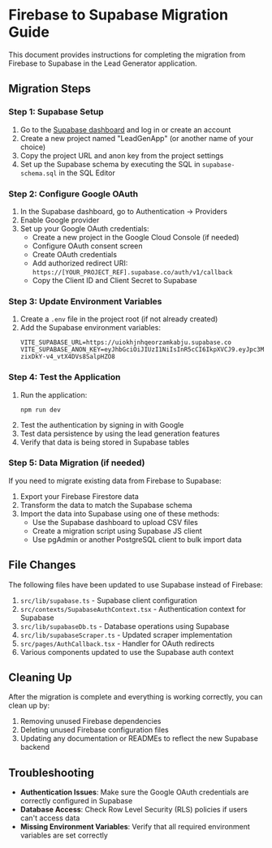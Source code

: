 # Firebase to Supabase Migration Guide

This document provides instructions for completing the migration from Firebase to Supabase in the Lead Generator application.

## Migration Steps

### Step 1: Supabase Setup

1. Go to the [Supabase dashboard](https://app.supabase.com/) and log in or create an account
2. Create a new project named "LeadGenApp" (or another name of your choice)
3. Copy the project URL and anon key from the project settings
4. Set up the Supabase schema by executing the SQL in `supabase-schema.sql` in the SQL Editor

### Step 2: Configure Google OAuth

1. In the Supabase dashboard, go to Authentication → Providers
2. Enable Google provider
3. Set up your Google OAuth credentials:
   - Create a new project in the Google Cloud Console (if needed)
   - Configure OAuth consent screen
   - Create OAuth credentials
   - Add authorized redirect URI: `https://[YOUR_PROJECT_REF].supabase.co/auth/v1/callback`
   - Copy the Client ID and Client Secret to Supabase

### Step 3: Update Environment Variables

1. Create a `.env` file in the project root (if not already created)
2. Add the Supabase environment variables:
   ```
   VITE_SUPABASE_URL=https://uiokhjnhqeorzamkabju.supabase.co
   VITE_SUPABASE_ANON_KEY=eyJhbGciOiJIUzI1NiIsInR5cCI6IkpXVCJ9.eyJpc3MiOiJzdXBhYmFzZSIsInJlZiI6InVpb2toam5ocWVvcnphbWthYmp1Iiwicm9sZSI6ImFub24iLCJpYXQiOjE3NDUxODE5OTYsImV4cCI6MjA2MDc1Nzk5Nn0.brBww8LwfKuRfi6e-zixDkY-v4_vtX4DVs8SalpHZO8
   ```

### Step 4: Test the Application

1. Run the application:
   ```
   npm run dev
   ```
2. Test the authentication by signing in with Google
3. Test data persistence by using the lead generation features
4. Verify that data is being stored in Supabase tables

### Step 5: Data Migration (if needed)

If you need to migrate existing data from Firebase to Supabase:

1. Export your Firebase Firestore data
2. Transform the data to match the Supabase schema
3. Import the data into Supabase using one of these methods:
   - Use the Supabase dashboard to upload CSV files
   - Create a migration script using Supabase JS client
   - Use pgAdmin or another PostgreSQL client to bulk import data

## File Changes

The following files have been updated to use Supabase instead of Firebase:

1. `src/lib/supabase.ts` - Supabase client configuration
2. `src/contexts/SupabaseAuthContext.tsx` - Authentication context for Supabase
3. `src/lib/supabaseDb.ts` - Database operations using Supabase
4. `src/lib/supabaseScraper.ts` - Updated scraper implementation
5. `src/pages/AuthCallback.tsx` - Handler for OAuth redirects
6. Various components updated to use the Supabase auth context

## Cleaning Up

After the migration is complete and everything is working correctly, you can clean up by:

1. Removing unused Firebase dependencies
2. Deleting unused Firebase configuration files
3. Updating any documentation or READMEs to reflect the new Supabase backend

## Troubleshooting

- **Authentication Issues**: Make sure the Google OAuth credentials are correctly configured in Supabase
- **Database Access**: Check Row Level Security (RLS) policies if users can't access data
- **Missing Environment Variables**: Verify that all required environment variables are set correctly 